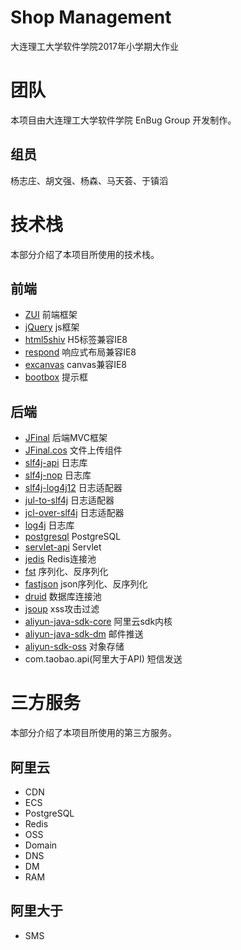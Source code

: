 # Shop Management

大连理工大学软件学院2017年小学期大作业

# 团队
 本项目由大连理工大学软件学院 EnBug Group 开发制作。
 
## 组员
 杨志庄、胡文强、杨森、马天荟、于镇滔

# 技术栈
 本部分介绍了本项目所使用的技术栈。

## 前端
* [ZUI](http://zui.sexy/) 前端框架
* [jQuery](http://jquery.com/) js框架
* [html5shiv](https://github.com/aFarkas/html5shiv/) H5标签兼容IE8
* [respond](https://github.com/scottjehl/respond) 响应式布局兼容IE8
* [excanvas](https://code.google.com/p/explorercanvas/) canvas兼容IE8
* [bootbox](http://bootboxjs.com/#) 提示框

## 后端
* [JFinal](http://www.jfinal.com) 后端MVC框架
* [JFinal.cos](https://git.oschina.net/jfinal/cos) 文件上传组件
* [slf4j-api](http://www.slf4j.org) 日志库
* [slf4j-nop](http://www.slf4j.org) 日志库
* [slf4j-log4j12](http://www.slf4j.org) 日志适配器
* [jul-to-slf4j](http://www.slf4j.org) 日志适配器
* [jcl-over-slf4j](http://www.slf4j.org) 日志适配器
* [log4j](http://logging.apache.org/log4j/1.2) 日志库
* [postgresql](https://github.com/pgjdbc/pgjdbc) PostgreSQL
* [servlet-api](http://servlet-spec.java.net) Servlet
* [jedis](https://github.com/xetorthio/jedis) Redis连接池
* [fst](http://ruedigermoeller.github.io/fast-serialization) 序列化、反序列化
* [fastjson](https://github.com/alibaba/fastjson) json序列化、反序列化
* [druid](https://github.com/alibaba/druid) 数据库连接池
* [jsoup](https://jsoup.org) xss攻击过滤
* [aliyun-java-sdk-core](http://www.aliyun.com) 阿里云sdk内核
* [aliyun-java-sdk-dm](http://www.aliyun.com) 邮件推送
* [aliyun-sdk-oss](http://www.aliyun.com/product/oss) 对象存储
* com.taobao.api(阿里大于API) 短信发送

# 三方服务
 本部分介绍了本项目所使用的第三方服务。

## 阿里云
* CDN
* ECS
* PostgreSQL
* Redis
* OSS
* Domain
* DNS
* DM
* RAM

## 阿里大于
* SMS
